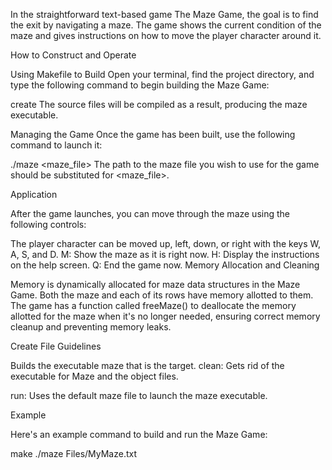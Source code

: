In the straightforward text-based game The Maze Game, the goal is to find the exit by navigating a maze. The game shows the current condition of the maze and gives instructions on how to move the player character around it.

How to Construct and Operate

Using Makefile to Build Open your terminal, find the project directory, and type the following command to begin building the Maze Game:

create The source files will be compiled as a result, producing the maze executable.

Managing the Game Once the game has been built, use the following command to launch it:

./maze <maze_file> The path to the maze file you wish to use for the game should be substituted for <maze_file>.

Application

After the game launches, you can move through the maze using the following controls:

The player character can be moved up, left, down, or right with the keys W, A, S, and D.
M: Show the maze as it is right now.
H: Display the instructions on the help screen.
Q: End the game now.
Memory Allocation and Cleaning

Memory is dynamically allocated for maze data structures in the Maze Game. Both the maze and each of its rows have memory allotted to them. The game has a function called freeMaze() to deallocate the memory allotted for the maze when it's no longer needed, ensuring correct memory cleanup and preventing memory leaks.

Create File Guidelines

Builds the executable maze that is the target.
clean: Gets rid of the executable for Maze and the object files.

run: Uses the default maze file to launch the maze executable.

Example

Here's an example command to build and run the Maze Game:

make
./maze Files/MyMaze.txt